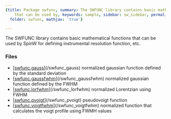 ```yaml
---
{title: Package swfunc, summary: The SWFUNC library contains basic mathematical functions
    that can be used by, keywords: sample, sidebar: sw_sidebar, permalink: swfunc.html,
  folder: swfunc, mathjax: 'true'}

---
```

The SWFUNC library contains basic mathematical functions that can be used by
SpinW for defining instrumental resolution function, etc.
 
### Files

* [[swfunc.gauss](swfunc_gauss.html)](/swfunc_gauss) normalized gaussian function defined by the standard deviation
* [[swfunc.gaussfwhm](swfunc_gaussfwhm.html)](/swfunc_gaussfwhm) normalized gaussian function defined by the FWHM
* [[swfunc.lorfwhm](swfunc_lorfwhm.html)](/swfunc_lorfwhm) normalized Lorentzian using FWHM
* [[swfunc.pvoigt](swfunc_pvoigt.html)](/swfunc_pvoigt) pseudovoigt function
* [[swfunc.voigtfwhm](swfunc_voigtfwhm.html)](/swfunc_voigtfwhm) normalized function that calculates the voigt profile using FWMH values

